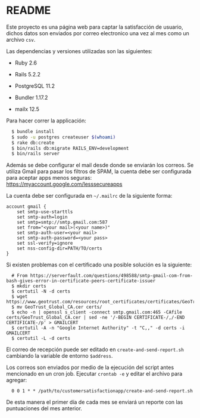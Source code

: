 # README

Este proyecto es una página web para captar la satisfacción de usuario, dichos datos son enviados por correo electronico una vez al mes como un archivo `csv`.

Las dependencias y versiones utilizadas son las siguientes:

 * Ruby 2.6
 
 * Rails 5.2.2
 
 * PostgreSQL 11.2
 
 * Bundler 1.17.2
 
 * mailx 12.5
 
Para hacer correr la applicación:

```bash
  $ bundle install
  $ sudo -u postgres createuser $(whoami)
  $ rake db:create
  $ bin/rails db:migrate RAILS_ENV=development
  $ bin/rails server
```

Además se debe configurar el mail desde donde se enviarán los correos.
Se utiliza Gmail para pasar los filtros de SPAM, la cuenta debe ser configurada para aceptar apps menos seguras: https://myaccount.google.com/lesssecureapps

La cuenta debe ser configurada en `~/.mailrc` de la siguiente forma:

```
account gmail {
    set smtp-use-starttls
    set smtp-auth=login
    set smtp=smtp://smtp.gmail.com:587
    set from="<your mail>(<your name>)"
    set smtp-auth-user=<your mail>
    set smtp-auth-password=<your pass>
    set ssl-verify=ignore
    set nss-config-dir=PATH/TO/certs
}
```

Si existen problemas con el certificado una posible solución es la siguiente:
```
  # From https://serverfault.com/questions/498588/smtp-gmail-com-from-bash-gives-error-in-certificate-peers-certificate-issuer
  $ mkdir certs
  $ certutil -N -d certs
  $ wget https://www.geotrust.com/resources/root_certificates/certificates/GeoTrust_Global_CA.cer
  $ mv GeoTrust_Global_CA.cer certs/
  $ echo -n | openssl s_client -connect smtp.gmail.com:465 -CAfile certs/GeoTrust_Global_CA.cer | sed -ne '/-BEGIN CERTIFICATE-/,/-END CERTIFICATE-/p' > GMAILCERT
  $ certutil -A -n "Google Internet Authority" -t "C,," -d certs -i GMAILCERT
  $ certutil -L -d certs
```

El correo de recepción puede ser editado en `create-and-send-report.sh` cambiando la variable de entorno `$address`.

Los correos son enviados por medio de la ejecución del script antes mencionado en un cron job.
Ejecutar `crontab -e` y editar el archivo para agregar:

```
  0 0 1 * * /path/to/customersatisfactionapp/create-and-send-report.sh
```

De esta manera el primer día de cada mes se enviará un reporte con las puntuaciones del mes anterior. 
